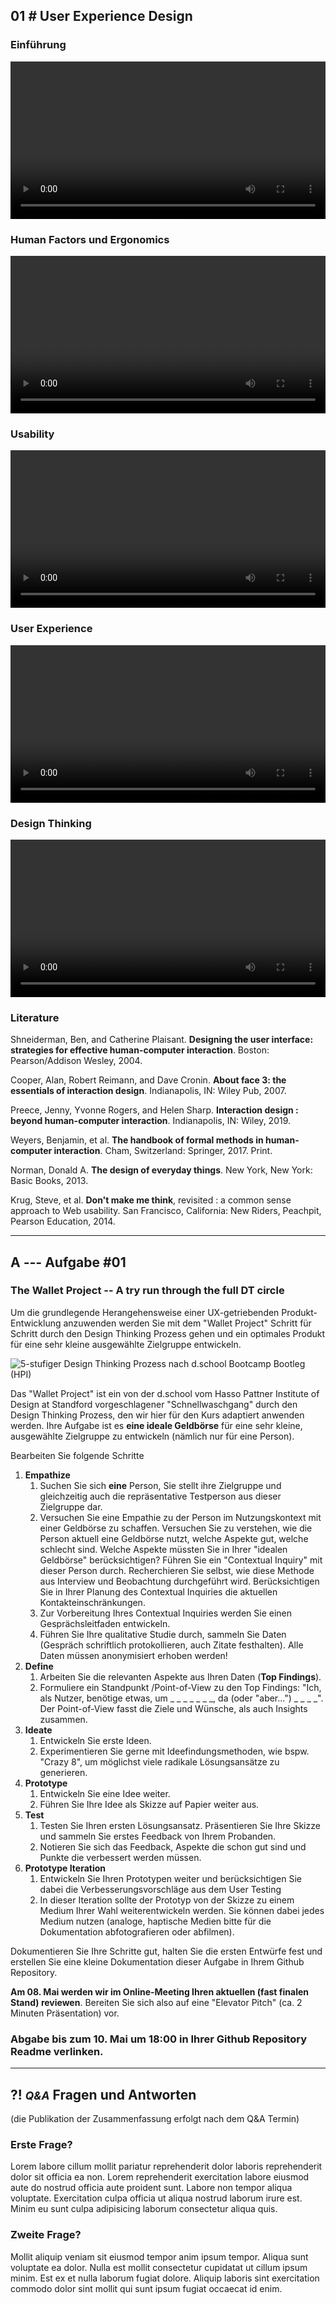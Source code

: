 ## **01 _#_** User Experience Design

### Einführung
<video controls width="100%"> 
    <source src="https://lehre.gabriel-rausch.de/HFU/IFD_SoSe20/L01/01_Einfuehrung.mp4" type="video/mp4"> 
    <a href="https://lehre.gabriel-rausch.de/HFU/IFD_SoSe20/L01/01_Einfuehrung.mp4">Zum Video</a>
</video>

### Human Factors und Ergonomics
<video controls width="100%"> 
    <source src="https://lehre.gabriel-rausch.de/HFU/IFD_SoSe20/L01/02_Human_Factors_and_Ergonomics.mp4" type="video/mp4"> 
    <a href="https://lehre.gabriel-rausch.de/HFU/IFD_SoSe20/L01/02_Human_Factors_and_Ergonomics.mp4">Zum Video</a>
</video>

### Usability
<video controls width="100%"> 
    <source src="https://lehre.gabriel-rausch.de/HFU/IFD_SoSe20/L01/03_Usability.mp4" type="video/mp4"> 
    <a href="https://lehre.gabriel-rausch.de/HFU/IFD_SoSe20/L01/03_Usability.mp4">Zum Video</a>
</video>

### User Experience
<video controls width="100%"> 
    <source src="https://lehre.gabriel-rausch.de/HFU/IFD_SoSe20/L01/04_User_Experience.mp4" type="video/mp4"> 
    <a href="https://lehre.gabriel-rausch.de/HFU/IFD_SoSe20/L01/04_User_Experience.mp4">Zum Video</a>
</video>

### Design Thinking
<video controls width="100%"> 
    <source src="https://lehre.gabriel-rausch.de/HFU/IFD_SoSe20/L01/05_Design_Thinking.mp4" type="video/mp4"> 
    <a href="https://lehre.gabriel-rausch.de/HFU/IFD_SoSe20/L01/05_Design_Thinking.mp4">Zum Video</a>
</video>

### Literature

Shneiderman, Ben, and Catherine Plaisant. **Designing the user interface: strategies for effective human-computer interaction**. Boston: Pearson/Addison Wesley, 2004.

Cooper, Alan, Robert Reimann, and Dave Cronin. **About face 3: the essentials of interaction design**. Indianapolis, IN: Wiley Pub, 2007.

Preece, Jenny, Yvonne Rogers, and Helen Sharp. **Interaction design : beyond human-computer interaction**. Indianapolis, IN: Wiley, 2019.

Weyers, Benjamin, et al. **The handbook of formal methods in human-computer interaction**. Cham, Switzerland: Springer, 2017. Print.

Norman, Donald A. **The design of everyday things**. New York, New York: Basic Books, 2013.

Krug, Steve, et al. **Don't make me think**, revisited : a common sense approach to Web usability. San Francisco, California: New Riders, Peachpit, Pearson Education, 2014.


---


## **A _---_** Aufgabe #01
### The Wallet Project -- A try run through the full DT circle

Um die grundlegende Herangehensweise einer UX-getriebenden Produkt-Entwicklung anzuwenden werden Sie mit dem "Wallet Project" Schritt für Schritt durch den Design Thinking Prozess gehen und ein optimales Produkt für eine sehr kleine ausgewählte Zielgruppe entwickeln.

![5-stufiger Design Thinking Prozess nach d.school Bootcamp Bootleg (HPI)](5_Phased_Design_Thinking_Process_DSchool.png)

Das "Wallet Project" ist ein von der d.school vom Hasso Pattner Institute of Design at Standford vorgeschlagener "Schnellwaschgang" durch den Design Thinking Prozess, den wir hier für den Kurs adaptiert anwenden werden. Ihre Aufgabe ist es **eine ideale Geldbörse** für eine sehr kleine, ausgewählte Zielgruppe zu entwickeln (nämlich nur für eine Person). 

Bearbeiten Sie folgende Schritte

1. **Empathize**
    1. Suchen Sie sich **eine** Person, Sie stellt ihre Zielgruppe und gleichzeitig auch die repräsentative Testperson aus dieser Zielgruppe dar.
    2. Versuchen Sie eine Empathie zu der Person im Nutzungskontext mit einer Geldbörse zu schaffen. Versuchen Sie zu verstehen, wie die Person aktuell eine Geldbörse nutzt, welche Aspekte gut, welche schlecht sind. Welche Aspekte müssten Sie in Ihrer "idealen Geldbörse" berücksichtigen? Führen Sie ein "Contextual Inquiry" mit dieser Person durch. Recherchieren Sie selbst, wie diese Methode aus Interview und Beobachtung durchgeführt wird. Berücksichtigen Sie in Ihrer Planung des Contextual Inquiries die aktuellen Kontakteinschränkungen.
    3. Zur Vorbereitung Ihres Contextual Inquiries werden Sie einen Gesprächsleitfaden entwickeln. 
    4. Führen Sie Ihre qualitative Studie durch, sammeln Sie Daten (Gespräch schriftlich protokollieren, auch Zitate festhalten). Alle Daten müssen anonymisiert erhoben werden!
2. **Define**
    1. Arbeiten Sie die relevanten Aspekte aus Ihren Daten (**Top Findings**).
    2. Formuliere ein Standpunkt /Point-of-View zu den Top Findings: "Ich, als Nutzer, benötige etwas, um _ _ _ _ _ _ _, da (oder "aber...") _ _ _ _". Der Point-of-View fasst die Ziele und Wünsche, als auch Insights zusammen.
3. **Ideate**
    1. Entwickeln Sie erste Ideen. 
    2. Experimentieren Sie gerne mit Ideefindungsmethoden, wie bspw. "Crazy 8", um möglichst viele radikale Lösungsansätze zu generieren.
4. **Prototype**
    1. Entwickeln Sie eine Idee weiter.
    2. Führen Sie Ihre Idee als Skizze auf Papier weiter aus.
5. **Test**
    1. Testen Sie Ihren ersten Lösungsansatz. Präsentieren Sie Ihre Skizze und sammeln Sie erstes Feedback von Ihrem Probanden.
    2. Notieren Sie sich das Feedback, Aspekte die schon gut sind und Punkte die verbessert werden müssen.
6. **Prototype Iteration**
    1. Entwickeln Sie Ihren Prototypen weiter und berücksichtigen Sie dabei die Verbesserungsvorschläge aus dem User Testing
    2. In dieser Iteration sollte der Prototyp von der Skizze zu einem Medium Ihrer Wahl weiterentwickeln werden. Sie können dabei jedes Medium nutzen (analoge, haptische Medien bitte für die Dokumentation abfotografieren oder abfilmen).

Dokumentieren Sie Ihre Schritte gut, halten Sie die ersten Entwürfe fest und erstellen Sie eine kleine Dokumentation dieser Aufgabe in Ihrem Github Repository.

**Am 08. Mai werden wir im Online-Meeting Ihren aktuellen (fast finalen Stand) reviewen**. Bereiten Sie sich also auf eine "Elevator Pitch" (ca. 2 Minuten Präsentation) vor.

### Abgabe bis zum 10. Mai um 18:00 in Ihrer Github Repository Readme verlinken.


---


## **?! _<small>Q&A</small>_** Fragen und Antworten
(die Publikation der Zusammenfassung erfolgt nach dem Q&A Termin)


### Erste Frage?
Lorem labore cillum mollit pariatur reprehenderit dolor laboris reprehenderit dolor sit officia ea non. Lorem reprehenderit exercitation labore eiusmod aute do nostrud officia aute proident sunt. Labore non tempor aliqua voluptate. Exercitation culpa officia ut aliqua nostrud laborum irure est. Minim eu sunt culpa adipisicing laborum consectetur aliqua quis.

### Zweite Frage?
Mollit aliquip veniam sit eiusmod tempor anim ipsum tempor. Aliqua sunt voluptate ea dolor. Nulla est mollit consectetur cupidatat ut cillum ipsum minim. Est ex et nulla laborum fugiat dolore. Aliquip laboris sint exercitation commodo dolor sint mollit qui sunt ipsum fugiat occaecat id enim.